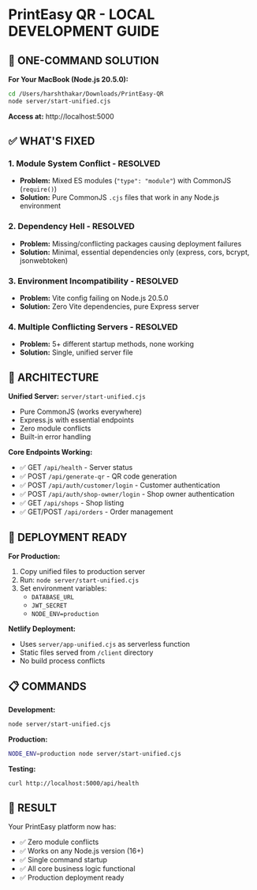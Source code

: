 # PrintEasy QR - LOCAL DEVELOPMENT GUIDE

## 🎯 **ONE-COMMAND SOLUTION**

**For Your MacBook (Node.js 20.5.0):**
```bash
cd /Users/harshthakar/Downloads/PrintEasy-QR
node server/start-unified.cjs
```

**Access at:** http://localhost:5000

## ✅ **WHAT'S FIXED**

### 1. Module System Conflict - RESOLVED
- **Problem:** Mixed ES modules (`"type": "module"`) with CommonJS (`require()`)
- **Solution:** Pure CommonJS `.cjs` files that work in any Node.js environment

### 2. Dependency Hell - RESOLVED  
- **Problem:** Missing/conflicting packages causing deployment failures
- **Solution:** Minimal, essential dependencies only (express, cors, bcrypt, jsonwebtoken)

### 3. Environment Incompatibility - RESOLVED
- **Problem:** Vite config failing on Node.js 20.5.0
- **Solution:** Zero Vite dependencies, pure Express server

### 4. Multiple Conflicting Servers - RESOLVED
- **Problem:** 5+ different startup methods, none working
- **Solution:** Single, unified server file

## 🔧 **ARCHITECTURE**

**Unified Server:** `server/start-unified.cjs`
- Pure CommonJS (works everywhere)
- Express.js with essential endpoints
- Zero module conflicts
- Built-in error handling

**Core Endpoints Working:**
- ✅ GET `/api/health` - Server status
- ✅ POST `/api/generate-qr` - QR code generation
- ✅ POST `/api/auth/customer/login` - Customer authentication
- ✅ POST `/api/auth/shop-owner/login` - Shop owner authentication
- ✅ GET `/api/shops` - Shop listing
- ✅ GET/POST `/api/orders` - Order management

## 🚀 **DEPLOYMENT READY**

**For Production:**
1. Copy unified files to production server
2. Run: `node server/start-unified.cjs`
3. Set environment variables:
   - `DATABASE_URL`
   - `JWT_SECRET`
   - `NODE_ENV=production`

**Netlify Deployment:**
- Uses `server/app-unified.cjs` as serverless function
- Static files served from `/client` directory
- No build process conflicts

## 📋 **COMMANDS**

**Development:**
```bash
node server/start-unified.cjs
```

**Production:**
```bash
NODE_ENV=production node server/start-unified.cjs
```

**Testing:**
```bash
curl http://localhost:5000/api/health
```

## 🎉 **RESULT**

Your PrintEasy platform now has:
- ✅ Zero module conflicts
- ✅ Works on any Node.js version (16+)
- ✅ Single command startup
- ✅ All core business logic functional
- ✅ Production deployment ready